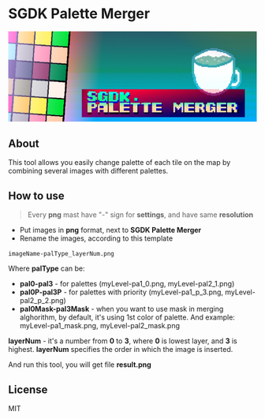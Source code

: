 # SGDK Palette Merger

![paletteMergerForSGDK_logo](https://github.com/bolon667/paletteMergerForSGDK/blob/main/gitImages/SGDK_paletteMerger_logo.jpg)

## About

This tool allows you easily change palette of each tile on the map by combining several images with different palettes.

## How to use

> Every **png** mast have "-" sign for **settings**, and have same **resolution**


- Put images in **png** format, next to **SGDK Palette Merger**
- Rename the images, according to this template
```
imageName-palType_layerNum.png
```

Where **palType** can be:

- **pal0-pal3** - for palettes (myLevel-pa1_0.png, myLevel-pal2_1.png)
- **pal0P-pal3P** - for palettes with priority (myLevel-pa1_p_3.png, myLevel-pal2_p_2.png)
- **pal0Mask-pal3Mask** - when you want to use mask in merging alghorithm, by default, it's using 1st color of palette. And example: myLevel-pa1_mask.png, myLevel-pal2_mask.png

**layerNum** - it's a number from **0** to **3**, where **0** is lowest layer, and **3** is highest. **layerNum** specifies the order in which the image is inserted.

And run this tool, you will get file **result.png**

## License

MIT
